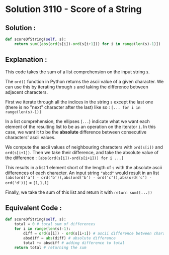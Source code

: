 # Solution 3110 - Score of a String

## Solution : 

```python
def scoreOfString(self, s):
    return sum([abs(ord(s[i])-ord(s[i+1])) for i in range(len(s)-1)])
```

## Explanation : 

This code takes the sum of a list comprehension on the input string `s`.

The `ord()` function in Python returns the ascii value of a given character. We can use this by iterating through `s` and taking the difference between adjacent characters.

First we iterate through all the indices in the string `s` except the last one (there is no "next" character after the last) like so : `[... for i in range(len(s)-1)]`

In a list comprehension, the ellipses (`...`) indicate what we want each element of the resulting list to be as an operation on the iterator `i`. In this case, we want it to be the **absolute** difference between consecutive characters' ascii values.

We compute the ascii values of neighbouring characters with `ord(s[i])` and `ord(s[i+1])`. Then we take their difference, and take the absolute value of the difference : `[abs(ord(s[i])-ord(s[i+1])) for i ...]`

This results in a list 1 element short of the length of `s` with the absolute ascii differences of each character. An input string `"abcd"` would result in an list `[abs(ord('a') - ord('b')),abs(ord('b') - ord('c')),abs(ord('c') - ord('d'))]` $=$ `[1,1,1]`

Finally, we take the sum of this list and return it with `return sum([...])`

## Equivalent Code : 

```python
def scoreOfString(self, s):
    total = 0 # total sum of differences
    for i in range(len(s)-1):
        diff = ord(s[i]) - ord(s[i+1]) # ascii difference between characters
        absdiff = abs(diff) # absolute difference
        total += absdiff # adding difference to total
    return total # returning the sum
```